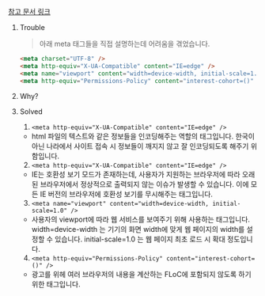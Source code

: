 [참고 문서 링크]()

1. Trouble

   > 아래 meta 태그들을 직접 설명하는데 어려움을 겪었습니다.

   ```html
   <meta charset="UTF-8" />
   <meta http-equiv="X-UA-Compatible" content="IE=edge" />
   <meta name="viewport" content="width=device-width, initial-scale=1.0" />
   <meta http-equiv="Permissions-Policy" content="interest-cohort=()" />
   ```

2. Why?

3. Solved

   1. `<meta http-equiv="X-UA-Compatible" content="IE=edge" />`

   - html 파일의 텍스트와 같은 정보들을 인코딩해주는 역할의 태그입니다. 한국이 아닌 나라에서 사이트 접속 시 정보들이 깨지지 않고 잘 인코딩되도록 해주기 위함입니다.

   2. `<meta http-equiv="X-UA-Compatible" content="IE=edge" />`

   - IE는 호환성 보기 모드가 존재하는데, 사용자가 지원하는 브라우저에 따라 오래된 브라우저에서 정상적으로 출력되지 않는 이슈가 발생할 수 있습니다. 이에 모든 IE 버전의 브라우저에 호환성 보기를 무시해주는 태그입니다.

   3. `<meta name="viewport" content="width=device-width, initial-scale=1.0" />`

   - 사용자의 viewport에 따라 웹 서비스를 보여주기 위해 사용하는 태그입니다. width=device-width 는 기기의 화면 width에 맞게 웹 페이지의 width를 설정할 수 있습니다. initial-scale=1.0 는 웹 페이지 최초 로드 시 확대 정도입니다.

   4. `<meta http-equiv="Permissions-Policy" content="interest-cohort=()" />`

   - 광고를 위헤 여러 브라우저의 내용을 계산하는 FLoC에 포함되지 않도록 하기위한 태그입니다.
